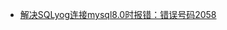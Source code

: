 







* [解决SQLyog连接mysql8.0时报错：错误号码2058](https://jingyan.baidu.com/article/7908e85cda0de1af481ad22c.html)
